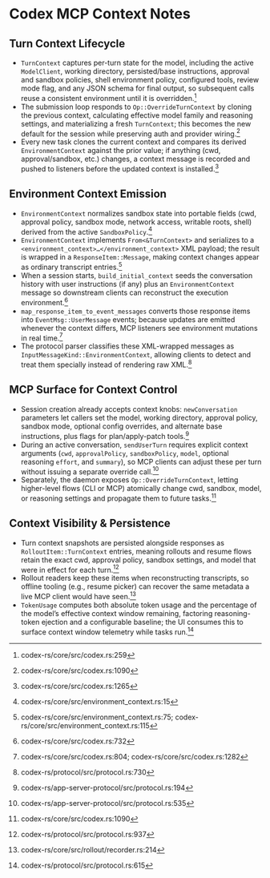 # Codex MCP Context Notes

## Turn Context Lifecycle
- `TurnContext` captures per-turn state for the model, including the active `ModelClient`, working directory, persisted/base instructions, approval and sandbox policies, shell environment policy, configured tools, review mode flag, and any JSON schema for final output, so subsequent calls reuse a consistent environment until it is overridden.[^1]
- The submission loop responds to `Op::OverrideTurnContext` by cloning the previous context, calculating effective model family and reasoning settings, and materializing a fresh `TurnContext`; this becomes the new default for the session while preserving auth and provider wiring.[^2]
- Every new task clones the current context and compares its derived `EnvironmentContext` against the prior value; if anything (cwd, approval/sandbox, etc.) changes, a context message is recorded and pushed to listeners before the updated context is installed.[^3]

## Environment Context Emission
- `EnvironmentContext` normalizes sandbox state into portable fields (cwd, approval policy, sandbox mode, network access, writable roots, shell) derived from the active `SandboxPolicy`.[^4]
- `EnvironmentContext` implements `From<&TurnContext>` and serializes to a `<environment_context>…</environment_context>` XML payload; the result is wrapped in a `ResponseItem::Message`, making context changes appear as ordinary transcript entries.[^5]
- When a session starts, `build_initial_context` seeds the conversation history with user instructions (if any) plus an `EnvironmentContext` message so downstream clients can reconstruct the execution environment.[^6]
- `map_response_item_to_event_messages` converts those response items into `EventMsg::UserMessage` events; because updates are emitted whenever the context differs, MCP listeners see environment mutations in real time.[^7]
- The protocol parser classifies these XML-wrapped messages as `InputMessageKind::EnvironmentContext`, allowing clients to detect and treat them specially instead of rendering raw XML.[^8]

## MCP Surface for Context Control
- Session creation already accepts context knobs: `newConversation` parameters let callers set the model, working directory, approval policy, sandbox mode, optional config overrides, and alternate base instructions, plus flags for plan/apply-patch tools.[^9]
- During an active conversation, `sendUserTurn` requires explicit context arguments (`cwd`, `approvalPolicy`, `sandboxPolicy`, `model`, optional reasoning `effort`, and `summary`), so MCP clients can adjust these per turn without issuing a separate override call.[^10]
- Separately, the daemon exposes `Op::OverrideTurnContext`, letting higher-level flows (CLI or MCP) atomically change cwd, sandbox, model, or reasoning settings and propagate them to future tasks.[^2]

## Context Visibility & Persistence
- Turn context snapshots are persisted alongside responses as `RolloutItem::TurnContext` entries, meaning rollouts and resume flows retain the exact cwd, approval policy, sandbox settings, and model that were in effect for each turn.[^11]
- Rollout readers keep these items when reconstructing transcripts, so offline tooling (e.g., resume picker) can recover the same metadata a live MCP client would have seen.[^12]
- `TokenUsage` computes both absolute token usage and the percentage of the model’s effective context window remaining, factoring reasoning-token ejection and a configurable baseline; the UI consumes this to surface context window telemetry while tasks run.[^13]

[^1]: codex-rs/core/src/codex.rs:259
[^2]: codex-rs/core/src/codex.rs:1090
[^3]: codex-rs/core/src/codex.rs:1265
[^4]: codex-rs/core/src/environment_context.rs:15
[^5]: codex-rs/core/src/environment_context.rs:75; codex-rs/core/src/environment_context.rs:115
[^6]: codex-rs/core/src/codex.rs:732
[^7]: codex-rs/core/src/codex.rs:804; codex-rs/core/src/codex.rs:1282
[^8]: codex-rs/protocol/src/protocol.rs:730
[^9]: codex-rs/app-server-protocol/src/protocol.rs:194
[^10]: codex-rs/app-server-protocol/src/protocol.rs:535
[^11]: codex-rs/protocol/src/protocol.rs:937
[^12]: codex-rs/core/src/rollout/recorder.rs:214
[^13]: codex-rs/protocol/src/protocol.rs:615
